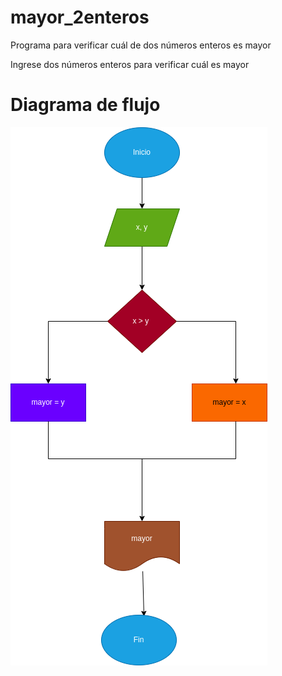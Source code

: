 # mayor_2enteros
Programa para verificar cuál de dos números enteros es mayor

Ingrese dos números enteros para verificar cuál es mayor

# Diagrama de flujo
![Diagrama de flujo](diagrama.png "Diagrama de flujo")